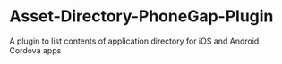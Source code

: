 Asset-Directory-PhoneGap-Plugin
===============================

A plugin to list contents of application directory for iOS and Android Cordova apps
